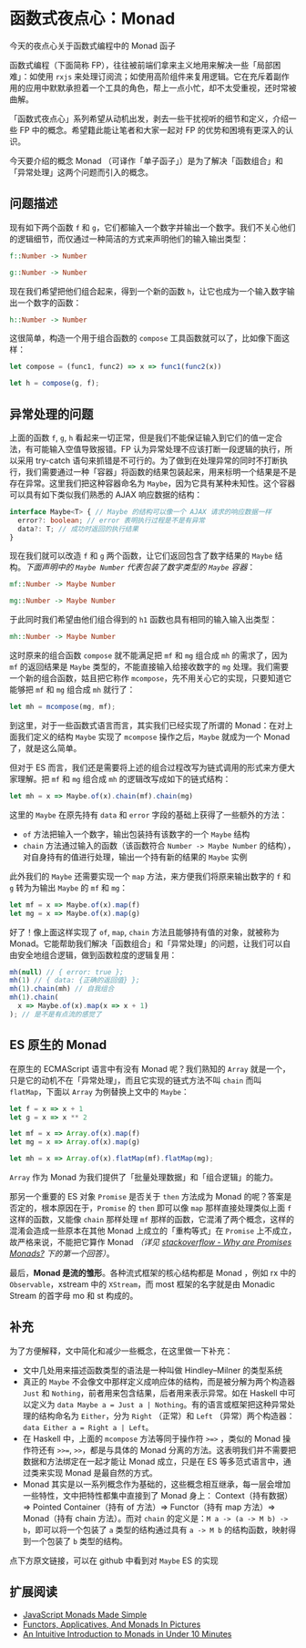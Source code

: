 # 函数式夜点心：Monad

今天的夜点心关于函数式编程中的 Monad 函子

函数式编程（下面简称 FP），往往被前端们拿来主义地用来解决一些「局部困难」：如使用 `rxjs` 来处理订阅流；如使用高阶组件来复用逻辑。它在充斥着副作用的应用中默默承担着一个工具的角色，帮上一点小忙，却不太受重视，还时常被曲解。

「函数式夜点心」系列希望从动机出发，剥去一些干扰视听的细节和定义，介绍一些 FP 中的概念。希望籍此能让笔者和大家一起对 FP 的优势和困境有更深入的认识。

今天要介绍的概念 Monad （可译作「单子函子」）是为了解决「函数组合」和「异常处理」这两个问题而引入的概念。

## 问题描述

现有如下两个函数 `f` 和 `g`，它们都输入一个数字并输出一个数字。我们不关心他们的逻辑细节，而仅通过一种简洁的方式来声明他们的输入输出类型：

``` hs
f::Number -> Number

g::Number -> Number
```

现在我们希望把他们组合起来，得到一个新的函数 `h`，让它也成为一个输入数字输出一个数字的函数：

``` hs
h::Number -> Number
```

这很简单，构造一个用于组合函数的 `compose` 工具函数就可以了，比如像下面这样：

``` ts
let compose = (func1, func2) => x => func1(func2(x))

let h = compose(g, f);
```

## 异常处理的问题

上面的函数 `f`, `g`, `h` 看起来一切正常，但是我们不能保证输入到它们的值一定合法，有可能输入空值导致报错。FP 认为异常处理不应该打断一段逻辑的执行，所以采用 try-catch 语句来抓错是不可行的。为了做到在处理异常的同时不打断执行，我们需要通过一种「容器」将函数的结果包装起来，用来标明一个结果是不是存在异常。这里我们把这种容器命名为 `Maybe`，因为它具有某种未知性。这个容器可以具有如下类似我们熟悉的 AJAX 响应数据的结构：

``` ts
interface Maybe<T> { // Maybe 的结构可以像一个 AJAX 请求的响应数据一样
  error?: boolean; // error 表明执行过程是不是有异常
  data?: T; // 成功时返回的执行结果
}
```

现在我们就可以改造 `f` 和 `g` 两个函数，让它们返回包含了数字结果的 `Maybe` 结构。*下面声明中的 `Maybe Number` 代表包装了数字类型的 `Maybe` 容器*：

``` hs
mf::Number -> Maybe Number

mg::Number -> Maybe Number
```

于此同时我们希望由他们组合得到的 `h1` 函数也具有相同的输入输入出类型：

``` hs
mh::Number -> Maybe Number
```

这时原来的组合函数 `compose` 就不能满足把 `mf` 和 `mg` 组合成 `mh` 的需求了，因为 `mf` 的返回结果是 `Maybe` 类型的，不能直接输入给接收数字的 `mg` 处理。我们需要一个新的组合函数，姑且把它称作 `mcompose`，先不用关心它的实现，只要知道它能够把 `mf` 和 `mg` 组合成 `mh` 就行了：

``` ts
let mh = mcompose(mg, mf);
```

到这里，对于一些函数式语言而言，其实我们已经实现了所谓的 Monad：在对上面我们定义的结构 `Maybe` 实现了 `mcompose` 操作之后，`Maybe` 就成为一个 Monad 了，就是这么简单。

但对于 ES 而言，我们还是需要将上述的组合过程改写为链式调用的形式来方便大家理解。把 `mf` 和 `mg` 组合成 `mh` 的逻辑改写成如下的链式结构：

``` ts
let mh = x => Maybe.of(x).chain(mf).chain(mg)
```

这里的 `Maybe` 在原先持有 `data` 和 `error` 字段的基础上获得了一些额外的方法：

- `of` 方法把输入一个数字，输出包装持有该数字的一个 `Maybe` 结构
- `chain` 方法通过输入的函数（该函数符合 `Number -> Maybe Number` 的结构），对自身持有的值进行处理，输出一个持有新的结果的 `Maybe` 实例

此外我们的 `Maybe` 还需要实现一个 `map` 方法，来方便我们将原来输出数字的 `f` 和 `g` 转为为输出 `Maybe` 的 `mf` 和 `mg`：

``` ts
let mf = x => Maybe.of(x).map(f)
let mg = x => Maybe.of(x).map(g)
```

好了！像上面这样实现了 `of`, `map`, `chain` 方法且能够持有值的对象，就被称为 Monad。它能帮助我们解决「函数组合」和「异常处理」的问题，让我们可以自由安全地组合逻辑，做到函数粒度的逻辑复用：

``` ts
mh(null) // { error: true };
mh(1) // { data: {正确的返回值} };
mh(1).chain(mh) // 自我组合
mh(1).chain(
  x => Maybe.of(x).map(x => x + 1)
); // 是不是有点流的感觉了
```

## ES 原生的 Monad

在原生的 ECMAScript 语言中有没有 Monad 呢？我们熟知的 `Array` 就是一个，只是它的动机不在「异常处理」，而且它实现的链式方法不叫 `chain` 而叫 `flatMap`，下面以 `Array` 为例替换上文中的 `Maybe`：

``` ts
let f = x => x + 1
let g = x => x ** 2

let mf = x => Array.of(x).map(f)
let mg = x => Array.of(x).map(g)

let mh = x => Array.of(x).flatMap(mf).flatMap(mg);
```

`Array` 作为 Monad 为我们提供了「批量处理数据」和「组合逻辑」的能力。

那另一个重要的 ES 对象 `Promise` 是否关于 `then` 方法成为 Monad 的呢？答案是否定的，根本原因在于，`Promise` 的 `then` 即可以像 `map` 那样直接处理类似上面 `f` 这样的函数，又能像 `chain` 那样处理 `mf` 那样的函数，它混淆了两个概念，这样的混淆会造成一些原本在其他 Monad 上成立的「重构等式」在 `Promise` 上不成立，故严格来说，不能把它算作 Monad *（详见 [stackoverflow - Why are Promises Monads?](https://stackoverflow.com/questions/45712106/why-are-promises-monads) 下的第一个回答）*。

最后，**Monad 是流的雏形**。各种流式框架的核心结构都是 Monad ，例如 rx 中的 `Observable`，xstream 中的 `XStream`，而 most 框架的名字就是由 Monadic Stream 的首字母 mo 和 st 构成的。

## 补充

为了方便解释，文中简化和减少一些概念，在这里做一下补充：

- 文中几处用来描述函数类型的语法是一种叫做 Hindley–Milner 的类型系统
- 真正的 `Maybe` 不会像文中那样定义成响应体的结构，而是被分解为两个构造器 `Just` 和 `Nothing`，前者用来包含结果，后者用来表示异常。如在 Haskell 中可以定义为 `data Maybe a = Just a | Nothing`。有的语言或框架把这种异常处理的结构命名为 `Either`，分为 `Right` （正常）和 `Left` （异常）两个构造器：`data Either a = Right a | Left`。
- 在 Haskell 中，上面的 `mcompose` 方法等同于操作符 `>=>` ，类似的 Monad 操作符还有 `>>=`, `>>`，都是与具体的 Monad 分离的方法。这表明我们并不需要把数据和方法绑定在一起才能让 Monad 成立，只是在 ES 等多范式语言中，通过类来实现 Monad 是最自然的方式。
- Monad 其实是以一系列概念作为基础的，这些概念相互继承，每一层会增加一些特性，文中把特性都集中直接到了 Monad 身上： Context（持有数据）=> Pointed Container（持有 of 方法）=> Functor（持有 map 方法）=> Monad（持有 chain 方法）。而对 `chain` 的定义是：`M a -> (a -> M b) -> b`，即可以将一个包装了 `a` 类型的结构通过具有 `a -> M b` 的结构函数，映射得到一个包装了 `b` 类型的结构。

点下方原文链接，可以在 github 中看到对 `Maybe` ES 的实现

## 扩展阅读

- [JavaScript Monads Made Simple](https://medium.com/javascript-scene/javascript-monads-made-simple-7856be57bfe8)
- [Functors, Applicatives, And Monads In Pictures](http://adit.io/posts/2013-04-17-functors,_applicatives,_and_monads_in_pictures.html)
- [An Intuitive Introduction to Monads in Under 10 Minutes](https://www.youtube.com/watch?v=Nq-q2USYetQ)
